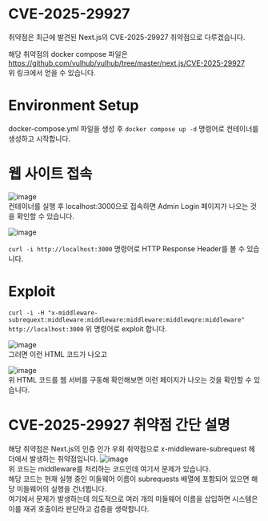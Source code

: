 # CVE-2025-29927
취약점은 최근에 발견된 Next.js의 CVE-2025-29927 취약점으로 다루겠습니다.

해당 취약점의 docker compose 파일은 https://github.com/vulhub/vulhub/tree/master/next.js/CVE-2025-29927<br>
위 링크에서 얻을 수 있습니다.

# Environment Setup
docker-compose.yml 파일을 생성 후 `docker compose up -d` 명령어로 컨테이너를 생성하고 시작합니다.

# 웹 사이트 접속
![image](https://github.com/user-attachments/assets/37e37dac-ec6a-49ca-b34e-add5d63594d3)<br>
컨테이너를 실행 후 localhost:3000으로 접속하면 Admin Login 페이지가 나오는 것을 확인할 수 있습니다.

![image](https://github.com/user-attachments/assets/96b416e4-5cf0-45a2-af21-954127ca687c)<br>

`curl -i http://localhost:3000` 명령어로 HTTP Response Header를 볼 수 있습니다.

# Exploit
`curl -i -H "x-middleware-subrequext:middleware:middleware:middleware:middlewqre:middleware" http://localhost:3000`
위 명령어로 exploit 합니다.

![image](https://github.com/user-attachments/assets/6841cfa2-f083-406a-a856-4d3ffca34fef)<br>
그러면 이런 HTML 코드가 나오고

![image](https://github.com/user-attachments/assets/9f6d41e8-38a0-46e0-bcd7-a76cedfb9c9d)<br>
위 HTML 코드를 웹 서버를 구동해 확인해보면 이런 페이지가 나오는 것을 확인할 수 있습니다.


# CVE-2025-29927 취약점 간단 설명
해당 취약점은 Next.js의 인증 인가 우회 취약점으로 x-middleware-subrequest 헤더에서 발생하는 취약점입니다.
![image](https://github.com/user-attachments/assets/89972a89-1353-43d8-a5df-920891bdc625)<br>
위 코드는 middleware를 처리하는 코드인데 여기서 문제가 있습니다.<br>
해당 코드는 현재 실행 중인 미들웨어 이름이 subrequests 배열에 포함되어 있으면 해당 미들웨어의 실행을 건너뜁니다.<br>
여기에서 문제가 발생하는데 의도적으로 여러 개의 미들웨어 이름을 삽입하면 시스템은 이를 재귀 호출이라 판단하고 검증을 생략합니다.
